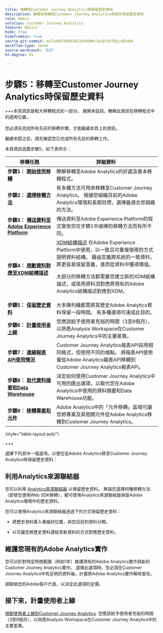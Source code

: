 ```yaml
---
title: 移轉至Customer Journey Analytics時保留歷史資料
description: 瞭解在移轉至Customer Journey Analytics時如何保留歷史資料
role: Admin
solution: Customer Journey Analytics
feature: Basics
hide: true
hidefromtoc: true
source-git-commit: da71e96749093821b49806c5a1bfd2f82ca85dd4
workflow-type: tm+mt
source-wordcount: '637'
ht-degree: 0%

---
```


# 步驟5：移轉至Customer Journey Analytics時保留歷史資料

+++本頁資訊是較大移轉程式的一部分。 展開本區段，瞭解此資訊在移轉程式中的適用位置。 </br></br>您必須先完成所有先前的移轉步驟，才能繼續本頁上的資訊。

繼續本節之前，請先確認您已完成所有先前的移轉工作。

本頁資訊涵蓋步驟5，如下表所示：

| 移轉任務 | 詳細資料 |
|---------|----------|
| **步驟1： [開始使用移轉](/help/getting-started/cja-migration/cja-migration-getstarted.md)** | 瞭解移轉至Adobe Analytics的好處及基本移轉程式。 |
| **步驟2： [選擇移轉方法](/help/getting-started/cja-migration/cja-migration-method.md)** | 有多種方法可用來移轉至Customer Journey Analytics。 根據您組織目前的Adobe Analytics環境和長期目標，選擇最適合您組織的方法。 |
| **步驟3： [傳送資料至Adobe Experience Platform](/help/getting-started/cja-migration/cja-migration-send-to-platform.md)** | 傳送資料至Adobe Experience Platform的程式會依您在步驟1中選擇的移轉方法而有所不同。 |
| **步驟4： [規劃資料對應至XDM結構描述](/help/getting-started/cja-migration/cja-migration-xdm.md)** | [XDM結構描述](https://experienceleague.adobe.com/en/docs/experience-platform/xdm/home#xdm-schemas) 在Adobe Experience Platform中使用，以一致且可重複使用的方式說明資料結構。 藉由定義跨系統的一致資料，將更容易保留意義，進而從資料中獲得價值。<p>大部分的移轉方法都需要您建立新的XDM結構描述，或使用資料流對應將現有的Adobe Analytics結構描述對應到XDM。</p> |
| <span class="preview">**步驟5： [保留歷史資料](/help/getting-started/cja-migration/cja-migration-historical-data.md)**</span> | <span class="preview">大多陣列織都需將其歷史Adobe Analytics資料保留一段時間。 有多種選項可達成此目的。</span> |
| **步驟6： [計畫使用者上線](/help/getting-started/cja-migration/cja-migration-onboarding.md)** | 您應該給予使用者充裕的時間（3至6個月），以熟悉Analysis Workspace在Customer Journey Analytics中的主要差異。 |
| **步驟7： [連線報表API使用情況](/help/getting-started/cja-migration/cja-migration-api.md)** | Customer Journey Analytics報表API採用相同格式，但使用不同的端點。 將報表API使用量從Adobe Analytics報表API移轉到Customer Journey Analytics報表API。 |
| **步驟8： [取代資料摘要和Data Warehouse](/help/getting-started/cja-migration/cja-migration-export-options.md)** | 決定如何使用Customer Journey Analytics中可用的匯出選項，以取代您在Adobe Analytics中使用的資料摘要和Data Warehouse功能。 |
| **步驟9： [移轉專案和元件](/help/getting-started/cja-migration/cja-migration-projects.md)** | Adobe Analytics中的「元件移轉」區域可讓您將專案及其相關元件從Adobe Analytics移轉到Customer Journey Analytics。 |

{style="table-layout:auto"}

+++

選擇下列其中一個選項，以便在從Adobe Analytics移至Customer Journey Analytics時保留歷史資料：

## 利用Analytics來源聯結器

您可以利用 [Analytics來源聯結器](/help/data-ingestion/analytics.md) 以保留歷史資料。 無論您選擇何種移轉方法（即使您使用Web SDK移轉），都可使用Analytics來源聯結器保留Adobe Analytics環境中的歷史資料。

您可以使用Analytics來源聯結器透過下列方式保留歷史資料：

* 將歷史資料匯入專屬的位置，與您目前的資料分開。

* 以可讓您將歷史資料連結至新資料的方式對應歷史資料。 <!-- Possible? Explain -->

## 維護您現有的Adobe Analytics實作

您可以針對特定時間範圍（例如1年）維護現有的Adobe Analytics實作與新的Customer Journey Analytics實作。 選擇此選項時，您必須在Customer Journey Analytics中有足夠的資料後，計畫將Adobe Analytics實作解除委任。

請聯絡您的Adobe客戶代表，以決定此選項的定價。

## 接下來，計畫使用者上線

[規劃使用者上線到Customer Journey Analytics](/help/getting-started/cja-migration/cja-migration-onboarding.md). 您應該給予使用者充裕的時間（3至6個月），以熟悉Analysis Workspace在Customer Journey Analytics中的主要差異。
